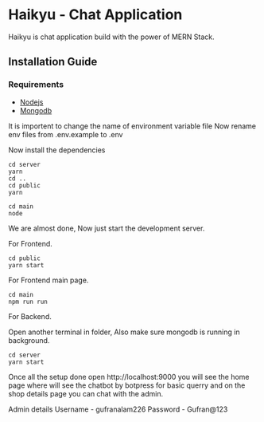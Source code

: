 # Haikyu - Chat Application 
Haikyu is chat application build with the power of MERN Stack.

## Installation Guide

### Requirements
- [Nodejs](https://nodejs.org/en/download)
- [Mongodb](https://www.mongodb.com/docs/manual/administration/install-community/)


It is importent to change the name of environment variable file
Now rename env files from .env.example to .env


Now install the dependencies
```shell
cd server
yarn
cd ..
cd public
yarn

cd main
node
```
We are almost done, Now just start the development server.

For Frontend.
```shell
cd public
yarn start
```
For Frontend main page.
```shell
cd main
npm run run
```
For Backend.

Open another terminal in folder, Also make sure mongodb is running in background.
```shell
cd server
yarn start
```

Once all the setup done open http://localhost:9000
you will see the home page where will see the chatbot by botpress for basic querry and on the shop details page you can chat with the admin.


Admin details
Username - gufranalam226
Password - Gufran@123
